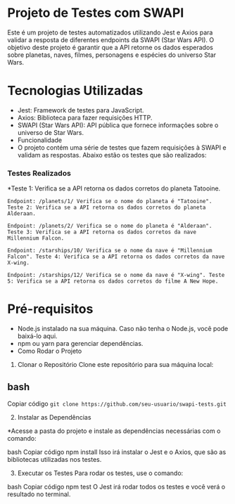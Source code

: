 # Projeto de Testes com SWAPI

Este é um projeto de testes automatizados utilizando Jest e Axios para validar a resposta de diferentes endpoints da SWAPI (Star Wars API). O objetivo deste projeto é garantir que a API retorne os dados esperados sobre planetas, naves, filmes, personagens e espécies do universo Star Wars.

# Tecnologias Utilizadas

* Jest: Framework de testes para JavaScript.
* Axios: Biblioteca para fazer requisições HTTP.
* SWAPI (Star Wars API): API pública que fornece informações sobre o universo de Star Wars.
* Funcionalidade
* O projeto contém uma série de testes que fazem requisições à SWAPI e validam as respostas. Abaixo estão os testes que são realizados:

### Testes Realizados

*Teste 1: Verifica se a API retorna os dados corretos do planeta Tatooine.

`Endpoint: /planets/1/
Verifica se o nome do planeta é "Tatooine".
Teste 2: Verifica se a API retorna os dados corretos do planeta Alderaan.`

`Endpoint: /planets/2/
Verifica se o nome do planeta é "Alderaan".
Teste 3: Verifica se a API retorna os dados corretos da nave Millennium Falcon.`

`Endpoint: /starships/10/
Verifica se o nome da nave é "Millennium Falcon".
Teste 4: Verifica se a API retorna os dados corretos da nave X-wing.`

`Endpoint: /starships/12/
Verifica se o nome da nave é "X-wing".
Teste 5: Verifica se a API retorna os dados corretos do filme A New Hope.`


# Pré-requisitos

* Node.js instalado na sua máquina. Caso não tenha o Node.js, você pode baixá-lo aqui.
* npm ou yarn para gerenciar dependências.
* Como Rodar o Projeto
1. Clonar o Repositório
Clone este repositório para sua máquina local:

## bash

Copiar código
`git clone https://github.com/seu-usuario/swapi-tests.git`

2. Instalar as Dependências

*Acesse a pasta do projeto e instale as dependências necessárias com o comando:

bash
Copiar código
npm install
Isso irá instalar o Jest e o Axios, que são as bibliotecas utilizadas nos testes.

3. Executar os Testes
Para rodar os testes, use o comando:

bash
Copiar código
npm test
O Jest irá rodar todos os testes e você verá o resultado no terminal.
